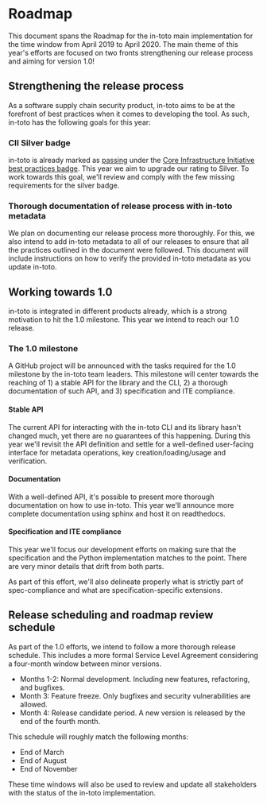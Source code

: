 Roadmap
=======

This document spans the Roadmap for the in-toto main implementation for the
time window from April 2019 to April 2020. The main theme of this year's
efforts are focused on two fronts strengthening our release process and aiming
for version 1.0!

## Strengthening the release process

As a software supply chain security product, in-toto aims to be at the
forefront of best practices when it comes to developing the tool. As such,
in-toto has the following goals for this year:

### CII Silver badge

in-toto is already marked as 
[passing](https://bestpractices.coreinfrastructure.org/en/projects/1523) 
under the 
[Core Infrastructure Initiative best practices badge](https://bestpractices.coreinfrastructure.org).
This year we aim to upgrade our rating to
Silver. To work towards this goal, we'll review and comply with the few
missing requirements for the silver badge.

### Thorough documentation of release process with in-toto metadata

We plan on documenting our release process more thoroughly. For this, we also
intend to add in-toto metadata to all of our releases to ensure that all the
practices outlined in the document were followed. This document will include
instructions on how to verify the provided in-toto metadata as you update
in-toto.

## Working towards 1.0

in-toto is integrated in different products already, which is a strong
motivation to hit the 1.0 milestone. This year we intend to reach our 1.0
release.

### The 1.0 milestone

A GitHub project will be announced with the tasks required for the 1.0
milestone by the in-toto team leaders. This milestone will center towards the
reaching of 1) a stable API for the library and the CLI, 2) a thorough
documentation of such API, and 3) specification and ITE compliance.

#### Stable API

The current API for interacting with the in-toto CLI and its library hasn't
changed much, yet there are no guarantees of this happening. During this year
we'll revisit the API definition and settle for a well-defined user-facing
interface for metadata operations, key creation/loading/usage and verification.


#### Documentation

With a well-defined API, it's possible to present more thorough documentation
on how to use in-toto. This year we'll announce more complete documentation
using sphinx and host it on readthedocs.

#### Specification and ITE compliance

This year we'll focus our development efforts on making sure that the
specification and the Python implementation matches to the point. There are
very minor details that drift from both parts.

As part of this effort, we'll also delineate properly what is strictly part of
spec-compliance and what are specification-specific extensions.

## Release scheduling and roadmap review schedule

As part of the 1.0 efforts, we intend to follow a more thorough release
schedule. This includes a more formal Service Level Agreement considering a
four-month window between minor versions.

- Months 1-2: Normal development. Including new features, refactoring, and bugfixes.
- Month 3: Feature freeze. Only bugfixes and security vulnerabilities are allowed.
- Month 4: Release candidate period. A new version is released by the end of
  the fourth month.

This schedule will roughly match the following months:

- End of March
- End of August
- End of November

These time windows will also be used to review and update all stakeholders with
the status of the in-toto implementation.
